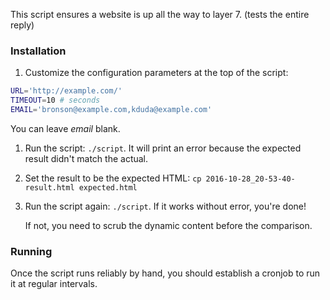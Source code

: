 This script ensures a website is up all the way to layer 7.
(tests the entire reply)


### Installation

1. Customize the configuration parameters at the top of the script:

  ```bash
  URL='http://example.com/'
  TIMEOUT=10 # seconds
  EMAIL='bronson@example.com,kduda@example.com'
  ```

  You can leave *email* blank.

1. Run the script: `./script`.  It will print an error because the
   expected result didn't match the actual.

1. Set the result to be the expected HTML: `cp 2016-10-28_20-53-40-result.html expected.html`

1. Run the script again: `./script`.  If it works without error, you're done!

   If not, you need to scrub the dynamic content before the comparison.


### Running

Once the script runs reliably by hand, you should establish a cronjob to run
it at regular intervals.
